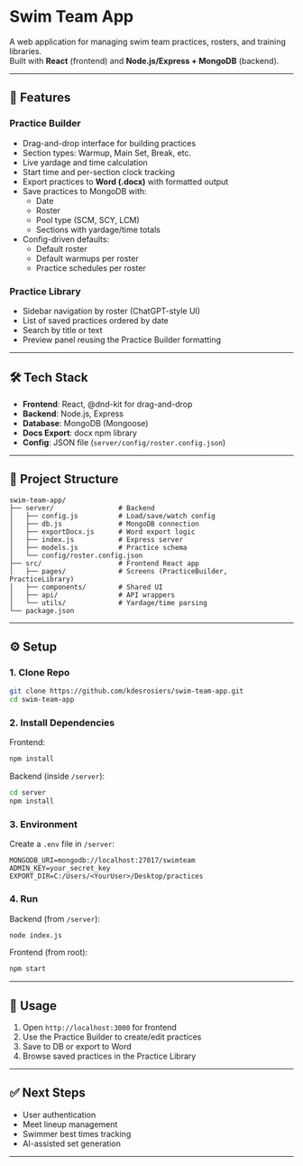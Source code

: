 # Swim Team App

A web application for managing swim team practices, rosters, and training libraries.  
Built with **React** (frontend) and **Node.js/Express + MongoDB** (backend).  

---

## 🚀 Features

### Practice Builder
- Drag-and-drop interface for building practices
- Section types: Warmup, Main Set, Break, etc.
- Live yardage and time calculation
- Start time and per-section clock tracking
- Export practices to **Word (.docx)** with formatted output
- Save practices to MongoDB with:
  - Date
  - Roster
  - Pool type (SCM, SCY, LCM)
  - Sections with yardage/time totals
- Config-driven defaults:
  - Default roster
  - Default warmups per roster
  - Practice schedules per roster

### Practice Library
- Sidebar navigation by roster (ChatGPT-style UI)
- List of saved practices ordered by date
- Search by title or text
- Preview panel reusing the Practice Builder formatting

---

## 🛠️ Tech Stack
- **Frontend**: React, @dnd-kit for drag-and-drop
- **Backend**: Node.js, Express
- **Database**: MongoDB (Mongoose)
- **Docs Export**: docx npm library
- **Config**: JSON file (`server/config/roster.config.json`)

---

## 📂 Project Structure
```
swim-team-app/
├── server/                # Backend
│   ├── config.js          # Load/save/watch config
│   ├── db.js              # MongoDB connection
│   ├── exportDocx.js      # Word export logic
│   ├── index.js           # Express server
│   ├── models.js          # Practice schema
│   └── config/roster.config.json
├── src/                   # Frontend React app
│   ├── pages/             # Screens (PracticeBuilder, PracticeLibrary)
│   ├── components/        # Shared UI
│   ├── api/               # API wrappers
│   └── utils/             # Yardage/time parsing
└── package.json
```

---

## ⚙️ Setup

### 1. Clone Repo
```bash
git clone https://github.com/kdesrosiers/swim-team-app.git
cd swim-team-app
```

### 2. Install Dependencies
Frontend:
```bash
npm install
```

Backend (inside `/server`):
```bash
cd server
npm install
```

### 3. Environment
Create a `.env` file in `/server`:
```
MONGODB_URI=mongodb://localhost:27017/swimteam
ADMIN_KEY=your_secret_key
EXPORT_DIR=C:/Users/<YourUser>/Desktop/practices
```

### 4. Run
Backend (from `/server`):
```bash
node index.js
```

Frontend (from root):
```bash
npm start
```

---

## 📖 Usage
1. Open `http://localhost:3000` for frontend
2. Use the Practice Builder to create/edit practices
3. Save to DB or export to Word
4. Browse saved practices in the Practice Library

---

## ✅ Next Steps
- User authentication
- Meet lineup management
- Swimmer best times tracking
- AI-assisted set generation

---
